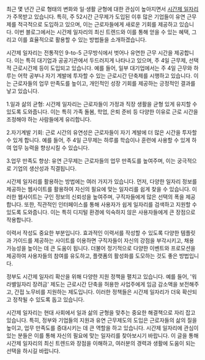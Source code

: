 <p>최근 몇 년간 근로 형태의 변화와 일·생활 균형에 대한 관심이 높아지면서 <a href="https://misooda.in/">시간제 일자리</a>가 주목받고 있습니다. 특히, 주 52시간 근무제가 도입된 이후 많은 기업들이 유연 근무제를 적극적으로 도입하고 있으며, 이는 근로자들에게 새로운 기회를 제공하고 있습니다. 이번 블로그에서는 시간제 일자리의 최신 트렌드와 이를 통해 얻을 수 있는 혜택, 그리고 이를 효율적으로 활용할 수 있는 방법들을 소개하겠습니다.</p>

<p>시간제 일자리는 전통적인 9-to-5 근무방식에서 벗어나 유연한 근무 시간을 제공합니다. 이는 특히 대기업과 공공기관에서 두드러지게 나타나고 있으며, 주 4일 근무제, 선택적 근로시간제 등이 도입되고 있습니다. 예를 들어, 일부 대기업에서는 주 4일 근무와 하루는 어학 공부나 자기 계발에 투자할 수 있는 근로시간 단축제를 시행하고 있습니다. 이는 근로자들의 업무 만족도를 높이고, 개인적인 성장 기회를 제공하는 긍정적인 결과를 낳고 있습니다​.</p>

<p>1.일과 삶의 균형: 시간제 일자리는 근로자들이 가정과 직장 생활을 균형 있게 유지할 수 있도록 도와줍니다. 이는 특히 가족 돌봄, 학업, 은퇴 준비 등 다양한 이유로 근로 시간을 조정해야 하는 사람들에게 유리합니다.</p>
<p>2.자기계발 기회: 근로 시간의 유연성은 근로자들이 자기 계발에 더 많은 시간을 투자할 수 있게 합니다. 예를 들어, 주 4일 근무제는 하루를 학습이나 훈련에 사용할 수 있게 하여 업무 능력을 향상시킬 수 있습니다.</p>
<p>3.업무 만족도 향상: 유연 근무제는 근로자들의 업무 만족도를 높여주며, 이는 궁극적으로 기업의 생산성과 직결됩니다.</p>

<p>시간제 일자리를 활용하는 방법에는 여러 가지가 있습니다. 먼저, 다양한 일자리 정보를 제공하는 웹사이트를 활용하여 자신의 필요에 맞는 일자리를 쉽게 찾을 수 있습니다. 이러한 웹사이트는 구인 정보의 신뢰성을 높여주며, 구직자들에게 많은 선택의 폭을 제공합니다. 또한, 직관적인 인터페이스를 통해 사용자가 쉽게 일자리를 검색하고 지원할 수 있도록 도와줍니다. 이는 특히 디지털 환경에 익숙하지 않은 사용자들에게 큰 장점으로 작용합니다.</p>

<p>이력서 작성도 중요한 부분입니다. 효과적인 이력서를 작성할 수 있도록 다양한 템플릿과 가이드를 제공하는 사이트를 이용하면 구직자들이 자신의 강점을 부각시키고, 채용 가능성을 높이는 데 큰 도움이 됩니다. 더불어 정기적으로 다양한 이벤트와 프로모션을 제공하여 사용자들의 참여를 유도하고, 플랫폼의 활성화를 도모하는 것도 좋은 방법입니다.</p>

<p>정부도 시간제 일자리 확산을 위해 다양한 지원 정책을 펼치고 있습니다. 예를 들어, '워라밸일자리 장려금' 제도는 근로시간 단축을 허용한 사업주에게 임금 감소액을 보전해주고, 간접 노무비를 지원하는 제도입니다​. 이러한 정책들은 시간제 일자리가 더욱 확산되고 정착될 수 있도록 돕고 있습니다.</p>

<p>시간제 일자리는 현대 사회에서 일과 삶의 균형을 맞추는 중요한 해결책으로 자리 잡고 있습니다. 특히, 정부와 기업들의 지원과 유연 근무제도의 도입은 근로자들의 삶의 질을 높이고, 업무 만족도를 증대시키는 데 큰 역할을 하고 있습니다. 시간제 일자리에 관심이 있는 분들은 이를 통해 자신의 필요에 맞는 일자리를 찾아보시기 바랍니다. 이 글을 통해 시간제 일자리의 최신 트렌드와 장점을 이해하고, 여러분의 경력과 생활에 도움이 되는 선택을 하시길 바랍니다.</p>
